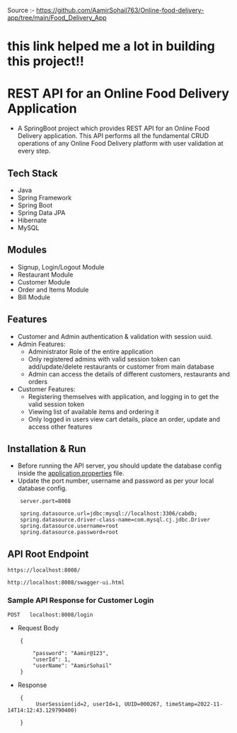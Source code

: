 Source :-  https://github.com/AamirSohail763/Online-food-delivery-app/tree/main/Food_Delivery_App 
# this link helped me a lot in building this project!!

# REST API for an Online Food Delivery Application

* A SpringBoot project which provides REST API for an Online Food Delivery application. This API performs all the fundamental CRUD operations of any Online Food Delivery platform with user validation at every step.

## Tech Stack

* Java
* Spring Framework
* Spring Boot
* Spring Data JPA
* Hibernate
* MySQL

## Modules

* Signup, Login/Logout Module
* Restaurant Module
* Customer Module
* Order and Items Module
* Bill Module

## Features

* Customer and Admin authentication & validation with session uuid.
* Admin Features:
    * Administrator Role of the entire application
    * Only registered admins with valid session token can add/update/delete restaurants or customer from main database
    * Admin can access the details of different customers, restaurants and orders
* Customer Features:
    * Registering themselves with application, and logging in to get the valid session token
    * Viewing list of available items and ordering it
    * Only logged in users view cart details, place an order, update and access other features
    
## Installation & Run

* Before running the API server, you should update the database config inside the [application.properties](https://github.com/AamirSohail763/Online-food-delivery-app/blob/main/Food_Delivery_App/src/main/resources/application.properties) file. 
* Update the port number, username and password as per your local database config.

```
    server.port=8008

    spring.datasource.url=jdbc:mysql://localhost:3306/cabdb;
    spring.datasource.driver-class-name=com.mysql.cj.jdbc.Driver
    spring.datasource.username=root
    spring.datasource.password=root

```

## API Root Endpoint

`https://localhost:8008/`

`http://localhost:8008/swagger-ui.html`

### Sample API Response for Customer Login

`POST   localhost:8008/login`

* Request Body

```
    {
        
        "password": "Aamir@123",
        "userId": 1,
        "userName": "AamirSohail"
    }
```

* Response

```
    {
         UserSession(id=2, userId=1, UUID=000267, timeStamp=2022-11-14T14:12:43.129790400)

    }
```
